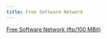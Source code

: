 ```yaml
---
title: Free Software Network
---
```


[Free Software Network (ftp/100 MBit)](ftp://ftp4.frugalware.org/pub/linux/distributions/frugalware/)